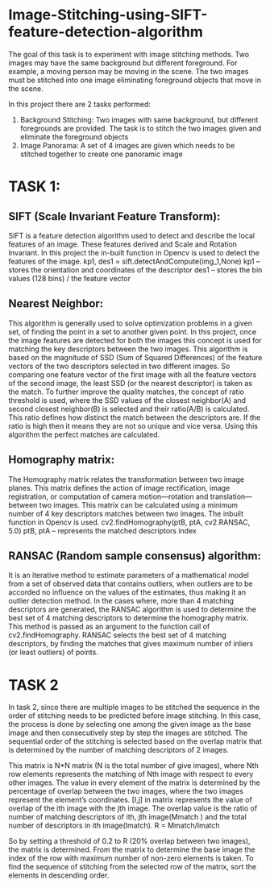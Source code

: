 # Image-Stitching-using-SIFT-feature-detection-algorithm
The goal of this task is to experiment with image stitching methods. Two images may have the same background but different foreground. For example, a moving person may be moving in the scene. The two images must be stitched into one image eliminating foreground objects that move in the scene. 

In this project there are 2 tasks performed:
1) Background Stitching: Two images with same background, but different foregrounds are
provided. The task is to stitch the two images given and eliminate the foreground objects
2) Image Panorama: A set of 4 images are given which needs to be stitched together to create one
panoramic image
# TASK 1:
## SIFT (Scale Invariant Feature Transform):
SIFT is a feature detection algorithm used to detect and describe the local features of an image. These
features derived and Scale and Rotation Invariant. In this project the in-built function in Opencv is
used to detect the features of the image.
kp1, des1 = sift.detectAndCompute(img_1,None)
kp1 – stores the orientation and coordinates of the descriptor
des1 – stores the bin values (128 bins) / the feature vector
## Nearest Neighbor:
This algorithm is generally used to solve optimization problems in a given set, of finding the point in a
set to another given point. In this project, once the image features are detected for both the images
this concept is used for matching the key descriptors between the two images.
This algorithm is based on the magnitude of SSD (Sum of Squared Differences) of the feature vectors
of the two descriptors selected in two different images. So comparing one feature vector of the first
image with all the feature vectors of the second image, the least SSD (or the nearest descriptor) is
taken as the match. To further improve the quality matches, the concept of ratio threshold is used,
where the SSD values of the closest neighbor(A) and second closest neighbor(B) is selected and their
ratio(A/B) is calculated. This ratio defines how distinct the match between the descriptors are. If the
ratio is high then it means they are not so unique and vice versa.
Using this algorithm the perfect matches are calculated.
## Homography matrix:
The Homography matrix relates the transformation between two image planes. This matrix defines
the action of image rectification, image registration, or computation of camera motion—rotation and
translation—between two images. This matrix can be calculated using a minimum number of 4 key
descriptors matches between two images. The inbuilt function in Opencv is used.
cv2.findHomography(ptB, ptA, cv2.RANSAC, 5.0)
ptB, ptA – represents the matched descriptors index

## RANSAC (Random sample consensus) algorithm:
It is an iterative method to estimate parameters of a mathematical model from a set of observed data that
contains outliers, when outliers are to be accorded no influence on the values of the estimates, thus
making it an outlier detection method.
In the cases where, more than 4 matching descriptors are generated, the RANSAC algorithm is used
to determine the best set of 4 matching descriptors to determine the homography matrix. This
method is passed as an argument to the function call of cv2.findHomography. RANSAC selects the
best set of 4 matching descriptors, by finding the matches that gives maximum number of inliers (or
least outliers) of points.

# TASK 2
In task 2, since there are multiple images to be stitched the sequence in the order of stitching needs to be
predicted before image stitching. In this case, the process is done by selecting one among the given image
as the base image and then consecutively step by step the images are stitched. The sequential order of
the stitching is selected based on the overlap matrix that is determined by the number of matching
descriptors of 2 images.

This matrix is N*N matrix (N is the total number of give images), where Nth row elements represents the
matching of Nth image with respect to every other images. The value in every element of the matrix is
determined by the percentage of overlap between the two images, where the two images represent the
element’s coordinates. [I,j] in matrix represents the value of overlap of the ith image with the jth image.
The overlap value is the ratio of number of matching descriptors of ith, jth image(Mmatch ) and the total
number of descriptors in ith image(Imatch).
R = Mmatch/Imatch

So by setting a threshold of 0.2 to R (20% overlap between two images), the matrix is determined. From
the matrix to determine the base image the index of the row with maximum number of non-zero elements
is taken. To find the sequence of stitching from the selected row of the matrix, sort the elements in
descending order.
